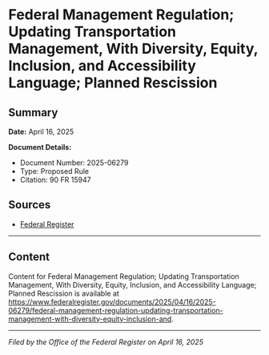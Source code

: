 # Federal Management Regulation; Updating Transportation Management, With Diversity, Equity, Inclusion, and Accessibility Language; Planned Rescission

## Summary

**Date:** April 16, 2025

**Document Details:**
- Document Number: 2025-06279
- Type: Proposed Rule
- Citation: 90 FR 15947

## Sources
- [Federal Register](https://www.federalregister.gov/documents/2025/04/16/2025-06279/federal-management-regulation-updating-transportation-management-with-diversity-equity-inclusion-and)

---

## Content

Content for Federal Management Regulation; Updating Transportation Management, With Diversity, Equity, Inclusion, and Accessibility Language; Planned Rescission is available at https://www.federalregister.gov/documents/2025/04/16/2025-06279/federal-management-regulation-updating-transportation-management-with-diversity-equity-inclusion-and.

---

*Filed by the Office of the Federal Register on April 16, 2025*
